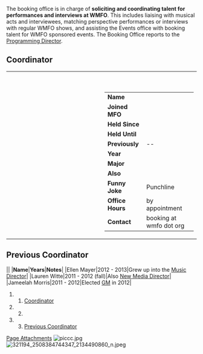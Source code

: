 The booking office is in charge of **soliciting and coordinating talent for performances and interviews at WMFO**. This includes liaising with musical acts and interviewees, matching perspective performances or interviews with regular WMFO shows, and assisting the Events office with booking talent for WMFO sponsored events. The Booking Office reports to the [Programming Director](https://wiki.wmfo.org/Executive_Board/Programming_Dept. "Programming Dept.").

Coordinator
-----------

<table>
<col width="50%" />
<col width="50%" />
<tbody>
<tr class="odd">
<td align="left"><h2><a href="https://wiki.wmfo.org/@api/deki/files/457/=piccc.jpg" title="piccc.jpg"><embed src="https://wiki.wmfo.org/@api/deki/files/457/=piccc.jpg?size=webview" /></a></h2></td>
<td align="left"><p> </p>
<table>
<tbody>
<tr class="odd">
<td align="left"><strong>Name</strong></td>
<td align="left"> </td>
</tr>
<tr class="even">
<td align="left"><strong>Joined MFO</strong></td>
<td align="left"> </td>
</tr>
<tr class="odd">
<td align="left"><strong>Held Since</strong></td>
<td align="left"> </td>
</tr>
<tr class="even">
<td align="left"><strong>Held Until</strong></td>
<td align="left"> </td>
</tr>
<tr class="odd">
<td align="left"><strong>Previously</strong></td>
<td align="left">--</td>
</tr>
<tr class="even">
<td align="left"><strong>Year</strong></td>
<td align="left"> </td>
</tr>
<tr class="odd">
<td align="left"><strong>Major</strong></td>
<td align="left"> </td>
</tr>
<tr class="even">
<td align="left"><strong>Also</strong></td>
<td align="left"> </td>
</tr>
<tr class="odd">
<td align="left"><strong>Funny Joke</strong></td>
<td align="left">Punchline</td>
</tr>
<tr class="even">
<td align="left"><strong>Office Hours</strong></td>
<td align="left">by appointment</td>
</tr>
<tr class="odd">
<td align="left"><strong>Contact</strong></td>
<td align="left"><script type="text/javascript">
<!--
h='&#x77;&#x6d;&#102;&#x6f;&#46;&#x6f;&#114;&#x67;';a='&#64;';n='&#98;&#x6f;&#x6f;&#x6b;&#x69;&#110;&#x67;';e=n+a+h;
document.write('<a h'+'ref'+'="ma'+'ilto'+':'+e+'">'+e+'<\/'+'a'+'>');
// -->
</script><noscript>&#98;&#x6f;&#x6f;&#x6b;&#x69;&#110;&#x67;&#32;&#x61;&#116;&#32;&#x77;&#x6d;&#102;&#x6f;&#32;&#100;&#x6f;&#116;&#32;&#x6f;&#114;&#x67;</noscript></td>
</tr>
</tbody>
</table></td>
</tr>
</tbody>
</table>

Previous Coordinator
--------------------

||
|**Name**|**Years**|**Notes**|
|Ellen Mayer|2012 - 2013|Grew up into the [Music Director](https://wiki.wmfo.org/Executive_Board/Music_Dept. "Music Dept.")|
|Lauren Witte|2011 - 2012 (fall)|Also [New Media Director](https://wiki.wmfo.org/Executive_Board/Publicity_Dept./New_Media_Office "New Media Office")|
|Jameelah Morris|2011 - 2012|Elected [GM](https://wiki.wmfo.org/Executive_Board/GM's_Office "GM's Office") in 2012|

1.  1. [Coordinator](#Coordinator)
2.  2. [](#)
3.  3. [Previous Coordinator](#Previous_Coordinator)

[Page Attachments](https://wiki-files.wmfo.org/About_WMFO/Executive_Board/Music_Dept./Booking_Office)
![piccc.jpg](https://wiki-files.wmfo.org/About_WMFO/Executive_Board/Music_Dept./Booking_Office/piccc.jpg)
![321194_2508384744347_2134490860_n.jpeg](https://wiki-files.wmfo.org/About_WMFO/Executive_Board/Music_Dept./Booking_Office/321194_2508384744347_2134490860_n.jpeg)
